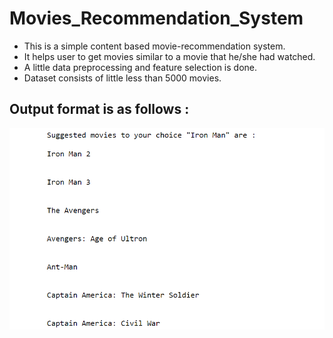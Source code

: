 # Movies_Recommendation_System

* This is a simple content based movie-recommendation system.
* It helps user to get movies similar to a movie that he/she had watched.
* A little data preprocessing and feature selection is done.
* Dataset consists of little less than 5000 movies.

## Output format is as follows : 

![suggested](suggested.PNG)
